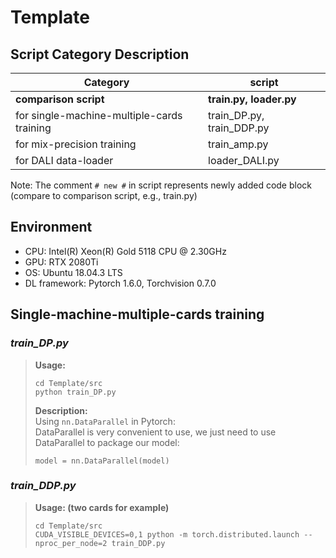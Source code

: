 # Template
## Script Category Description
| Category | script |
| ---- | ---- |
| **comparison script** | **train.py, loader.py** |
| for single-machine-multiple-cards training | train_DP.py, train_DDP.py |
| for mix-precision training | train_amp.py |
| for DALI data-loader | loader_DALI.py |  

Note: The comment `# new #` in script represents newly added code block (compare to comparison script, e.g., train.py)
## Environment
- CPU: Intel(R) Xeon(R) Gold 5118 CPU @ 2.30GHz
- GPU: RTX 2080Ti
- OS: Ubuntu 18.04.3 LTS
- DL framework: Pytorch 1.6.0, Torchvision 0.7.0
## Single-machine-multiple-cards training
### *train_DP.py* 
> **Usage:** 
> ```
> cd Template/src
> python train_DP.py
> ```
> **Description:**  
> Using `nn.DataParallel` in Pytorch:  
> DataParallel is very convenient to use, we just need to use DataParallel to package our model:
> ```
> model = nn.DataParallel(model)
> ```
### *train_DDP.py* 
> **Usage: (two cards for example)** 
> ```
> cd Template/src
> CUDA_VISIBLE_DEVICES=0,1 python -m torch.distributed.launch --nproc_per_node=2 train_DDP.py
> ```
